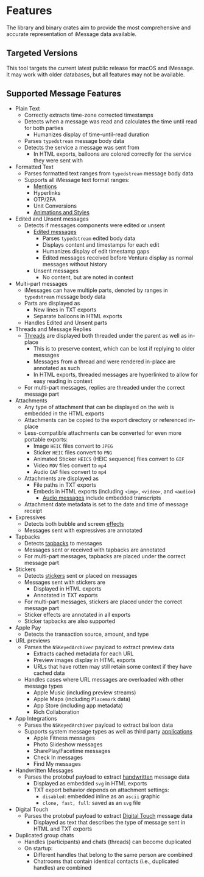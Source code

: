 # Features

The library and binary crates aim to provide the most comprehensive and accurate representation of iMessage data available.

## Targeted Versions

This tool targets the current latest public release for macOS and iMessage. It may work with older databases, but all features may not be available.

## Supported Message Features

- Plain Text
  - Correctly extracts time-zone corrected timestamps
  - Detects when a message was read and calculates the time until read for both parties
    - Humanizes display of time-until-read duration
  - Parses `typedstream` message body data
  - Detects the service a message was sent from
    - In HTML exports, balloons are colored correctly for the service they were sent with
- Formatted Text
  - Parses formatted text ranges from `typedstream` message body data
  - Supports all iMessage text format ranges:
    - [Mentions](https://support.apple.com/guide/messages/mention-a-person-icht306ee34b/mac)
    - Hyperlinks
    - OTP/2FA
    - Unit Conversions
    - [Animations and Styles](https://support.apple.com/guide/iphone/style-and-animate-messages-iphe5c5af4d4/ios)
- Edited and Unsent messages
  - Detects if messages components were edited or unsent
    - [Edited messages](https://support.apple.com/guide/iphone/unsend-and-edit-messages-iphe67195653/ios)
      - Parses `typedstream` edited body data
      - Displays content and timestamps for each edit
      - Humanizes display of edit timestamp gaps
      - Edited messages received before Ventura display as normal messages without history
    - Unsent messages
      - No content, but are noted in context
- Multi-part messages
  - iMessages can have multiple parts, denoted by ranges in `typedstream` message body data
  - Parts are displayed as
    - New lines in TXT exports
    - Separate balloons in HTML exports
  - Handles Edited and Unsent parts
- Threads and Message Replies
  - [Threads](https://support.apple.com/en-us/104974) are displayed both threaded under the parent as well as in-place
    - This is to preserve context, which can be lost if replying to older messages
    - Messages from a thread and were rendered in-place are annotated as such
    - In HTML exports, threaded messages are hyperlinked to allow for easy reading in context
  - For multi-part messages, replies are threaded under the correct message part
- Attachments
  - Any type of attachment that can be displayed on the web is embedded in the HTML exports
  - Attachments can be copied to the export directory or referenced in-place
  - Less-compatible attachments can be converted for even more portable exports:
    - Image `HEIC` files convert to `JPEG`
    - Sticker `HEIC` files convert to `PNG`
    - Animated Sticker `HEICS` (HEIC sequence) files convert to `GIF`
    - Video `MOV` files convert to `mp4`
    - Audio `CAF` files convert to `mp4`
  - Attachments are displayed as
    - File paths in TXT exports
    - Embeds in HTML exports (including `<img>`, `<video>`, and `<audio>`)
      - [Audio messages](https://support.apple.com/guide/messages/send-an-audio-message-icht204ef108/mac) include embedded transcripts
  - Attachment date metadata is set to the date and time of message receipt
- Expressives
  - Detects both bubble and screen [effects](https://support.apple.com/en-us/104970)
  - Messages sent with expressives are annotated
- Tapbacks
  - Detects [tapbacks](https://support.apple.com/guide/iphone/react-with-tapbacks-iph018d3c336/ios) to messages
  - Messages sent or received with tapbacks are annotated
  - For multi-part messages, tapbacks are placed under the correct message part
- Stickers
  - Detects [stickers](https://support.apple.com/guide/iphone/send-stickers-iph37b0bfe7b/ios) sent or placed on messages
  - Messages sent with stickers are
    - Displayed in HTML exports
    - Annotated in TXT exports
  - For multi-part messages, stickers are placed under the correct message part
  - Sticker effects are annotated in all exports
  - Sticker tapbacks are also supported
- Apple Pay
  - Detects the transaction source, amount, and type
- URL previews
  - Parses the `NSKeyedArchiver` payload to extract preview data
    - Extracts cached metadata for each URL
    - Preview images display in HTML exports
    - URLs that have rotten may still retain some context if they have cached data
  - Handles cases where URL messages are overloaded with other message types
    - Apple Music (including preview streams)
    - Apple Maps (including `Placemark` data)
    - App Store (including app metadata)
    - Rich Collaboration
- App Integrations
  - Parses the `NSKeyedArchiver` payload to extract balloon data
  - Supports system message types as well as third party [applications](https://support.apple.com/en-us/104969)
    - Apple Fitness messages
    - Photo Slideshow messages
    - SharePlay/Facetime messages
    - Check In messages
    - Find My messages
- Handwritten Messages
  - Parses the protobuf payload to extract [handwritten](https://support.apple.com/en-my/guide/iphone/iph3d4cb79c9/ios) message data
    - Displayed as embedded `svg` in HTML exports
    - TXT export behavior depends on attachment settings:
      - `disabled`: embedded inline as an `ascii` graphic
      - `clone, fast, full`: saved as an `svg` file
- Digital Touch
  - Parses the protobuf payload to extract [Digital Touch](https://support.apple.com/guide/ipod-touch/send-a-digital-touch-effect-iph3fadba219/ios) message data
    - Displayed as text that describes the type of message sent in HTML and TXT exports
- Duplicated group chats
  - Handles (participants) and chats (threads) can become duplicated
  - On startup:
    - Different handles that belong to the same person are combined
    - Chatrooms that contain identical contacts (i.e., duplicated handles) are combined

